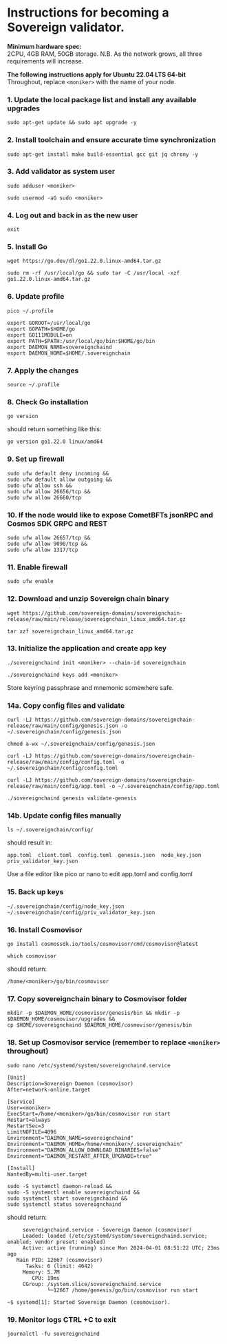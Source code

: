 # Instructions for becoming a Sovereign validator.

**Minimum hardware spec:**  
2CPU, 4GB RAM, 50GB storage. N.B. As the network grows, all three requirements will increase.

**The following instructions apply for Ubuntu 22.04 LTS 64-bit**  
Throughout, replace `<moniker>` with the name of your node.

### 1. Update the local package list and install any available upgrades

```console
sudo apt-get update && sudo apt upgrade -y
```

### 2. Install toolchain and ensure accurate time synchronization

```console
sudo apt-get install make build-essential gcc git jq chrony -y
```

### 3. Add validator as system user

```console
sudo adduser <moniker>
```
```console
sudo usermod -aG sudo <moniker>
```

### 4. Log out and back in as the new user
```console
exit
```

### 5. Install Go

```console
wget https://go.dev/dl/go1.22.0.linux-amd64.tar.gz
```
```console
sudo rm -rf /usr/local/go && sudo tar -C /usr/local -xzf go1.22.0.linux-amd64.tar.gz
```

### 6. Update profile
```console
pico ~/.profile
```


```console
export GOROOT=/usr/local/go
export GOPATH=$HOME/go
export GO111MODULE=on
export PATH=$PATH:/usr/local/go/bin:$HOME/go/bin
export DAEMON_NAME=sovereignchaind
export DAEMON_HOME=$HOME/.sovereignchain
```

### 7. Apply the changes
```console
source ~/.profile
```

### 8. Check Go installation
```console
go version
````
should return something like this:
```console
go version go1.22.0 linux/amd64
```

### 9. Set up firewall
```console
sudo ufw default deny incoming &&
sudo ufw default allow outgoing &&
sudo ufw allow ssh &&
sudo ufw allow 26656/tcp &&
sudo ufw allow 26660/tcp
```

### 10. If the node would like to expose CometBFTs jsonRPC and Cosmos SDK GRPC and REST

```console
sudo ufw allow 26657/tcp &&
sudo ufw allow 9090/tcp &&
sudo ufw allow 1317/tcp
```

### 11. Enable firewall

```console
sudo ufw enable
```

### 12. Download and unzip Sovereign chain binary

```console
wget https://github.com/sovereign-domains/sovereignchain-release/raw/main/release/sovereignchain_linux_amd64.tar.gz
```
```console
tar xzf sovereignchain_linux_amd64.tar.gz
```

### 13. Initialize the application and create app key

```console
./sovereignchaind init <moniker> --chain-id sovereignchain
```
```console
./sovereignchaind keys add <moniker>
```
Store keyring passphrase and mnemonic somewhere safe.

### 14a. Copy config files and validate

```console
curl -LJ https://github.com/sovereign-domains/sovereignchain-release/raw/main/config/genesis.json -o ~/.sovereignchain/config/genesis.json
```
```console
chmod a-wx ~/.sovereignchain/config/genesis.json
```
```console
curl -LJ https://github.com/sovereign-domains/sovereignchain-release/raw/main/config/config.toml -o ~/.sovereignchain/config/config.toml
```
```console
curl -LJ https://github.com/sovereign-domains/sovereignchain-release/raw/main/config/app.toml -o ~/.sovereignchain/config/app.toml
```
```console
./sovereignchaind genesis validate-genesis
```

### 14b. Update config files manually

```console
ls ~/.sovereignchain/config/
```

should result in:

```console
app.toml  client.toml  config.toml  genesis.json  node_key.json  priv_validator_key.json
```

Use a file editor like pico or nano to edit app.toml and config.toml

### 15. Back up keys

```console
~/.sovereignchain/config/node_key.json
~/.sovereignchain/config/priv_validator_key.json
```

### 16. Install Cosmovisor

```console
go install cosmossdk.io/tools/cosmovisor/cmd/cosmovisor@latest
```
```console
which cosmovisor
```

should return:

```console
/home/<moniker>/go/bin/cosmovisor
```

### 17. Copy sovereignchain binary to Cosmovisor folder

```console
mkdir -p $DAEMON_HOME/cosmovisor/genesis/bin && mkdir -p $DAEMON_HOME/cosmovisor/upgrades &&
cp $HOME/sovereignchaind $DAEMON_HOME/cosmovisor/genesis/bin
```

### 18. Set up Cosmovisor service (remember to replace `<moniker>` throughout)

```console
sudo nano /etc/systemd/system/sovereignchaind.service
```

```console
[Unit]
Description=Sovereign Daemon (cosmovisor)
After=network-online.target

[Service]
User=<moniker>
ExecStart=/home/<moniker>/go/bin/cosmovisor run start
Restart=always
RestartSec=3
LimitNOFILE=4096
Environment="DAEMON_NAME=sovereignchaind"
Environment="DAEMON_HOME=/home/<moniker>/.sovereignchain"
Environment="DAEMON_ALLOW_DOWNLOAD_BINARIES=false"
Environment="DAEMON_RESTART_AFTER_UPGRADE=true"

[Install]
WantedBy=multi-user.target
```

```console
sudo -S systemctl daemon-reload &&
sudo -S systemctl enable sovereignchaind &&
sudo systemctl start sovereignchaind &&
sudo systemctl status sovereignchaind
```

should return:

```console
     sovereignchaind.service - Sovereign Daemon (cosmovisor)
     Loaded: loaded (/etc/systemd/system/sovereignchaind.service; enabled; vendor preset: enabled)
     Active: active (running) since Mon 2024-04-01 08:51:22 UTC; 23ms ago
   Main PID: 12667 (cosmovisor)
      Tasks: 6 (limit: 4642)
     Memory: 5.7M
        CPU: 19ms
     CGroup: /system.slice/sovereignchaind.service
             └─12667 /home/genesis/go/bin/cosmovisor run start

~$ systemd[1]: Started Sovereign Daemon (cosmovisor).
```

### 19. Monitor logs CTRL +C to exit

```console
journalctl -fu sovereignchaind
```
